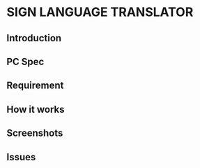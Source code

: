 # SIGN LANGUAGE TRANSLATOR

## Introduction

## PC Spec

## Requirement

## How it works

## Screenshots

## Issues
